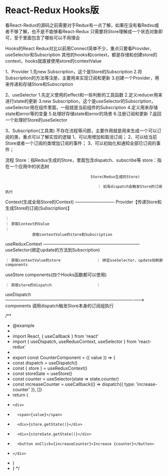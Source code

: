 # React-Redux Hooks版

看React-Redux的源码之前需要对于Redux有一点了解，如果在没有看Redxu或者不够了解，也不是不能够看React-Redux
只需要将Store理解成一个状态对象即可，至于里面包含了哪些可以不用理会


Hooks的React Redux对比以前用Connect简单不少，重点只要看Provider、useSelector和Subscription
其他的hooks和context，都是存储和创建store的context，hooks就直接使用store的contextValue

1、Provider
  1.先new Subscription，这个是Store的Subscription
  2.将Subscription的方法等注册，主要用来实现订阅和更新
  3.创建一个Provider，用来传递和存储Store和Subscription

2、useSelector
  1.先定义使用的effect和一些判断的工具函数
  2.定义reducer用来进行state的更新
  3.new Subscription，这个是useSelector的Subscription，useSelector用在组件里面，一般就是当前组件的Subscription
  4.定义用来存储state和error等的变量
  5.处理好存储state和error的场景
  6.注册订阅和更新
  7.返回一个处理好Store的useSelector

3、Subscription(工具类)
  不存在流程等问题，主要作用就是用来生成一个可以订阅的类，重点可以了解实现的逻辑
  1、可以用增加和取消订阅；
  2、可以给当前Store或者一个订阅的类增加订阅的事件；
  3、可以初始化和通知全部已订阅的事件；


流程
  Store：指Redux生成的Store，里面包含dispatch、subscribe等
  store：指在一个应用中的状态树

                                          Store(Redux生成的Store)                                            
                                            
                                             ｜ 如有dispatch会触发Store的订阅执行
            
  Context(生成全局Store的Context) ————————— Provider【传递Store和生成Store的订阅(Subscription)】

    ｜
    ｜ 获取Context的Value
    ｜
                获取contextValue的store和Subscription
useReduxContext   ——————————————————————  useSelector(绑定update的方法到Subscription)

    ｜ 获取contextValue的store                ｜ 绑定useSelector，update则刷新components
                                                             
useStore                                  components(四个Hooks函数都可以使用)
                                          
    ｜ 获取store的dispatch                    ｜ 
                                           
useDispatch   ————————————————————————————————>  components 调用dispatch触发Store本身的订阅组执行


/**
 * @example
 *
 * import React, { useCallback } from 'react'
 * import { useDispatch, useReduxContext, useSelector } from 'react-redux'
 *
 * export const CounterComponent = ({ value }) => {
 *   const dispatch = useDispatch()
 *   const { store } = useReduxContext()
 *   const storeSate = useStore()
 *   const counter = useSelector(state => state.counter)
 *   const increaseCounter = useCallback(() => dispatch({ type: 'increase-counter' }), [])
 *   return (
 *     <div>
 *       <span>{value}</span>
 *       <div>{store.getState()}</div>
 *       <div>{storeSate.getState()}</div>
 *       <button onClick={increaseCounter}>Increase {counter}</button>
 *     </div>
 *   )
 * }
 */